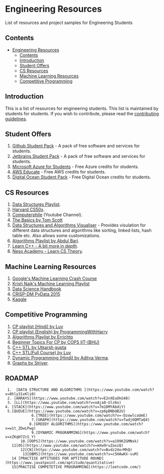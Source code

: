 # Engineering Resources
List of resources and project samples for Engineering Students

## Contents
- [Engineering Resources](#engineering-resources)
  - [Contents](#contents)
  - [Introduction](#introduction)
  - [Student Offers <a name="student-programs"></a>](#student-offers-)
  - [CS Resources <a name="education"></a>](#cs-resources-)
  - [Machine Learning Resources <a name="machine-learning"></a>](#machine-learning-resources-)
  - [Competitive Programming <a name="competitive-programming"></a>](#competitive-programming-)
  


## Introduction
This is a list of resources for engineering students. This list is maintained by students for students. If you wish to contribute, please read the [contributing guidelines](CONTRIBUTING.md).

## Student Offers <a name="student-programs"></a>
1. [Github Student Pack](https://education.github.com/pack) - A pack of free software and services for students.
2. [Jetbrains Student Pack](https://www.jetbrains.com/student/) - A pack of free software and services for students.
3. [Microsoft Azure for Students](https://azure.microsoft.com/en-gb/free/students/) - Free Azure credits for students.
4. [AWS Educate](https://aws.amazon.com/education/awseducate/) - Free AWS credits for students.
5. [Digital Ocean Student Pack](https://www.digitalocean.com/community/tutorials/how-to-claim-your-free-digitalocean-student-credits) - Free Digital Ocean credits for students.

## CS Resources <a name="education"></a>
1. [Data Structures Playlist](https://www.youtube.com/playlist?list=PL2_aWCzGMAwI3W_JlcBbtYTwiQSsOTa6P).
2. [Harvard CS50x](https://cs50.harvard.edu).
3. [Computerphile](https://www.youtube.com/channel/UC9-y-6csu5WGm29I7JiwpnA) (Youtube Channel).
4.  [The Basics by Tom Scott](https://youtube.com/playlist?list=PL96C35uN7xGLLeET0dOWaKHkAlPsrkcha)
5.  [Data Structures and Algorithms Visualiser](https://visualgo.net/en) - Provides visulation for different data structures and algorithms like sorting, linked lists, hash table etc. Also allows some customizations.
6. [Algorithms Playlist by Abdul Bari](https://www.youtube.com/playlist?list=PLDN4rrl48XKpZkf03iYFl-O29szjTrs_O).
7. [Learn C++ - A bit more in depth](https://www.youtube.com/watch?v=18c3MTX0PK0&list=PLlrATfBNZ98dudnM48yfGUldqGD0S4FFb).
8. [Neso Academy - Learn CS Theory](https://www.youtube.com/c/nesoacademy/playlists?view=50&sort=dd&shelf_id=2).

## Machine Learning Resources <a name="machine-learning"></a>
1. [Google's Machine Learning Crash Course](https://developers.google.com/machine-learning/crash-course/ml-intro)
2. [Krish Naik's Machine Learning Playlist](https://www.youtube.com/watch?v=bPrmA1SEN2k&list=PLZoTAELRMXVPBTrWtJkn3wWQxZkmTXGwe&ab_channel=KrishNaik)
3. [Data Science Handbook](https://tanthiamhuat.files.wordpress.com/2018/04/pythondatasciencehandbook.pdf)
4. [CRISP-DM PyData 2015](https://www.youtube.com/watch?v=civLio11SjQ)
5. [Kaggle](https://www.kaggle.com/)

## Competitive Programming <a name="competitive-programming"></a>
1. [CP playlist (Hindi) by Luv ](https://www.youtube.com/playlist?list=PLauivoElc3ggagradg8MfOZreCMmXMmJ-)
2. [CP playlist (English) by ProgrammingWithHarry ](https://www.youtube.com/watch?v=_MF8L7ZxwRE)
3. [Algorithms Playlist by Errichto ](https://www.youtube.com/playlist?list=PLl0KD3g-oDOHpWRyyGBUJ9jmul0lUOD80)
4. [Beginner Topics For CP by COPS IIT-(BHU) ](https://www.youtube.com/playlist?list=PLLt4yMoVgczX0qAe_Q1ZHpDdd3_IRrCx6)
5. [C++ STL by Utkarsh gupta ](https://youtu.be/PZogbfU4X5E)
6. [C++ STL(Full Course) by Luv ](https://www.youtube.com/playlist?list=PLauivoElc3gh3RCiQA82MDI-gJfXQQVnn)
7. [Dynamic Programming (Hindi) by Aditya Verma](https://youtube.com/playlist?list=PL_z_8CaSLPWekqhdCPmFohncHwz8TY2Go).
8. [Graphs by Striver](https://youtube.com/playlist?list=PLgUwDviBIf0rGEWe64KWas0Nryn7SCRWw).

 ## ROADMAP <a name="PROGRAMMING LANGUAGES:"></a>
     1.  [DATA STRUCTURE AND ALGORITHMS ](https://www.youtube.com/watch?v=8hly31xKli0)
     2. [ARRAYS](https://www.youtube.com/watch?v=E2nXEuOkG48)
     3. [LL](https://www.youtube.com/watch?v=oAja8-Ulz6o)
    4. [STACK](https://www.youtube.com/watch?v=7m1DMYAbdiY)
     5.[QUEUE](https://www.youtube.com/watch?v=zp6pBNbUB2U)
                6.[TREE](https://www.youtube.com/watch?v=-DzowlcaUmE)
                7.[GRAPH](https://www.youtube.com/watch?v=TwdjOQMTaQ4)
               8.[GREEDY ALGORITHMS](https://www.youtube.com/watch?v=w1t_ZDwLPwg)
                9.[DYNAMIC PROGRAMMING](https://www.youtube.com/watch?v=xZKqH7ZcS_Y)
           10.[OOPS](https://www.youtube.com/watch?v=a199KZGMNxk)
       11[OS](https://www.youtube.com/watch?v=mXw9ruZaxzQ)
           12[CN](https://www.youtube.com/watch?v=Bvdz24orMhQ)
            13[DBMS](https://www.youtube.com/watch?v=c5HAwKX-suM)
       14 [PRACTISE APTITUDES FOR APTITUDE ROUND](https://www.javatpoint.com/aptitude/quantitative)
       15[PRACTISE COMPETETIVE PROGRAMMING](https://leetcode.com/)
       
